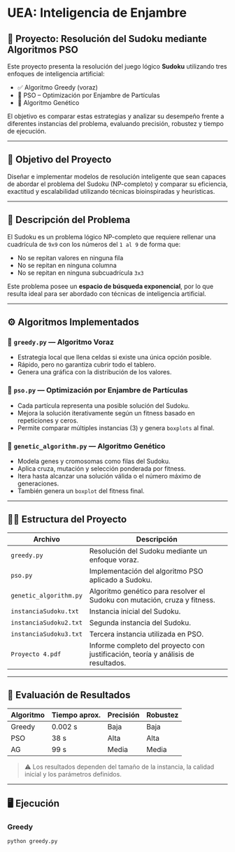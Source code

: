 # UEA: Inteligencia de Enjambre

## 🧩 Proyecto: Resolución del Sudoku mediante Algoritmos PSO 

Este proyecto presenta la resolución del juego lógico **Sudoku** utilizando tres enfoques de inteligencia artificial:

- ✅ Algoritmo Greedy (voraz)
- 🐝 PSO – Optimización por Enjambre de Partículas
- 🧬 Algoritmo Genético

El objetivo es comparar estas estrategias y analizar su desempeño frente a diferentes instancias del problema, evaluando precisión, robustez y tiempo de ejecución.

---

## 🎯 Objetivo del Proyecto

Diseñar e implementar modelos de resolución inteligente que sean capaces de abordar el problema del Sudoku (NP-completo) y comparar su eficiencia, exactitud y escalabilidad utilizando técnicas bioinspiradas y heurísticas.

---

##  📌  Descripción del Problema

El Sudoku es un problema lógico NP-completo que requiere rellenar una cuadrícula de `9x9` con los números del `1 al 9` de forma que:

- No se repitan valores en ninguna fila
- No se repitan en ninguna columna
- No se repitan en ninguna subcuadrícula `3x3`

Este problema posee un **espacio de búsqueda exponencial**, por lo que resulta ideal para ser abordado con técnicas de inteligencia artificial.

---

## ⚙ Algoritmos Implementados

### 🔹 `greedy.py` — Algoritmo Voraz

- Estrategia local que llena celdas si existe una única opción posible.
- Rápido, pero no garantiza cubrir todo el tablero.
- Genera una gráfica con la distribución de los valores.

### 🔸 `pso.py` — Optimización por Enjambre de Partículas

- Cada partícula representa una posible solución del Sudoku.
- Mejora la solución iterativamente según un fitness basado en repeticiones y ceros.
- Permite comparar múltiples instancias (3) y genera `boxplots` al final.

### 🧬 `genetic_algorithm.py` — Algoritmo Genético

- Modela genes y cromosomas como filas del Sudoku.
- Aplica cruza, mutación y selección ponderada por fitness.
- Itera hasta alcanzar una solución válida o el número máximo de generaciones.
- También genera un `boxplot` del fitness final.

---

## 🧑‍💻 Estructura del Proyecto

| Archivo | Descripción |
|--------|-------------|
| `greedy.py` | Resolución del Sudoku mediante un enfoque voraz. |
| `pso.py` | Implementación del algoritmo PSO aplicado a Sudoku. |
| `genetic_algorithm.py` | Algoritmo genético para resolver el Sudoku con mutación, cruza y fitness. |
| `instanciaSudoku.txt` | Instancia inicial del Sudoku. |
| `instanciaSudoku2.txt` | Segunda instancia del Sudoku. |
| `instanciaSudoku3.txt` | Tercera instancia utilizada en PSO. |
| `Proyecto 4.pdf` | Informe completo del proyecto con justificación, teoría y análisis de resultados. |

---

## 📝 Evaluación de Resultados

| Algoritmo | Tiempo aprox. | Precisión | Robustez |
|----------|----------------|-----------|----------|
| Greedy   | 0.002 s        | Baja      | Baja     |
| PSO      | 38 s           | Alta      | Alta     |
| AG       | 99 s           | Media     | Media    |

> ⚠️ Los resultados dependen del tamaño de la instancia, la calidad inicial y los parámetros definidos.

---

## 🖥️ Ejecución

### Greedy
```bash
python greedy.py
